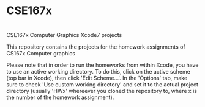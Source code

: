 # CSE167x
#
#
CSE167x Computer Graphics Xcode7 projects

This repository contains the projects for the homework assignments of CS167x Computer graphics

Please note that in order to run the homeworks from within Xcode, you have to use an active working directory. To do this, click on the active scheme (top bar in Xcode), then click 'Edit Scheme...'. In the 'Options' tab, make sure to check 'Use custom working directory' and set it to the actual project directory (usually 'HWx' whereever you cloned the repository to, where x is the number of the homework assignment).



